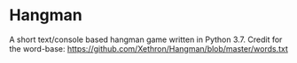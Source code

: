 # Hangman
A short text/console based hangman game written in Python 3.7.
Credit for the word-base: https://github.com/Xethron/Hangman/blob/master/words.txt
